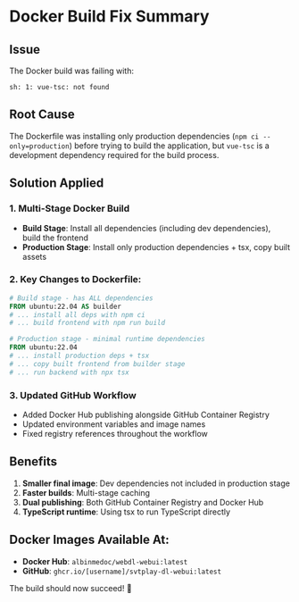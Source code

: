# Docker Build Fix Summary

## Issue
The Docker build was failing with:
```
sh: 1: vue-tsc: not found
```

## Root Cause
The Dockerfile was installing only production dependencies (`npm ci --only=production`) before trying to build the application, but `vue-tsc` is a development dependency required for the build process.

## Solution Applied

### 1. Multi-Stage Docker Build
- **Build Stage**: Install all dependencies (including dev dependencies), build the frontend
- **Production Stage**: Install only production dependencies + tsx, copy built assets

### 2. Key Changes to Dockerfile:
```dockerfile
# Build stage - has ALL dependencies
FROM ubuntu:22.04 AS builder
# ... install all deps with npm ci
# ... build frontend with npm run build

# Production stage - minimal runtime dependencies
FROM ubuntu:22.04
# ... install production deps + tsx
# ... copy built frontend from builder stage
# ... run backend with npx tsx
```

### 3. Updated GitHub Workflow
- Added Docker Hub publishing alongside GitHub Container Registry
- Updated environment variables and image names
- Fixed registry references throughout the workflow

## Benefits
1. **Smaller final image**: Dev dependencies not included in production stage
2. **Faster builds**: Multi-stage caching
3. **Dual publishing**: Both GitHub Container Registry and Docker Hub
4. **TypeScript runtime**: Using tsx to run TypeScript directly

## Docker Images Available At:
- **Docker Hub**: `albinmedoc/webdl-webui:latest`
- **GitHub**: `ghcr.io/[username]/svtplay-dl-webui:latest`

The build should now succeed! 🚀
